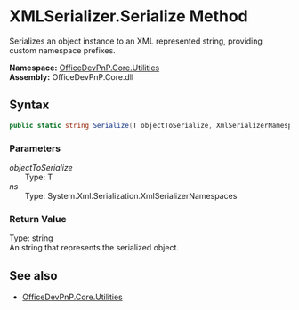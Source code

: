 # XMLSerializer.Serialize Method  
Serializes an object instance to an XML represented string, providing custom namespace prefixes.  

**Namespace:** [OfficeDevPnP.Core.Utilities](OfficeDevPnP.Core.Utilities.md)  
**Assembly:** OfficeDevPnP.Core.dll  
## Syntax
```C#
public static string Serialize(T objectToSerialize, XmlSerializerNamespaces ns)
```
### Parameters
*objectToSerialize*  
&emsp;&emsp;Type: T  
*ns*  
&emsp;&emsp;Type: System.Xml.Serialization.XmlSerializerNamespaces  
### Return Value
Type: string  
An string that represents the serialized object.

## See also
- [OfficeDevPnP.Core.Utilities](OfficeDevPnP.Core.Utilities.md)

